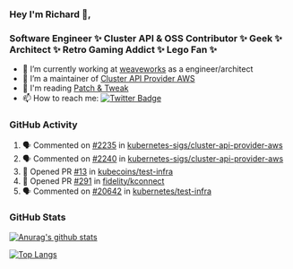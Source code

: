 ### Hey I'm Richard 👋, 

<h3 align="left">Software Engineer ✨ Cluster API & OSS Contributor ✨ Geek ✨ Architect ✨ Retro Gaming Addict ✨ Lego Fan ✨</h3>

- 🔭 I’m currently working at [weaveworks](https://github.com/weaveworks) as a engineer/architect
- 👯 I’m a maintainer of [Cluster API Provider AWS](https://github.com/kubernetes-sigs/cluster-api-provider-aws)
- 💬 I'm reading [Patch & Tweak](https://bjooks.com/products/patch-tweak-exploring-modular-synthesis)
- 📫 How to reach me: [![Twitter Badge](https://img.shields.io/badge/-@fruit_case-00acee?style=flat&logo=Twitter&logoColor=white)](https://twitter.com/intent/follow?screen_name=fruit_case "Follow on Twitter")

### GitHub Activity 

<!--START_SECTION:activity-->
1. 🗣 Commented on [#2235](https://github.com/kubernetes-sigs/cluster-api-provider-aws/issues/2235) in [kubernetes-sigs/cluster-api-provider-aws](https://github.com/kubernetes-sigs/cluster-api-provider-aws)
2. 🗣 Commented on [#2240](https://github.com/kubernetes-sigs/cluster-api-provider-aws/issues/2240) in [kubernetes-sigs/cluster-api-provider-aws](https://github.com/kubernetes-sigs/cluster-api-provider-aws)
3. 💪 Opened PR [#13](https://github.com/kubecoins/test-infra/pull/13) in [kubecoins/test-infra](https://github.com/kubecoins/test-infra)
4. 💪 Opened PR [#291](https://github.com/fidelity/kconnect/pull/291) in [fidelity/kconnect](https://github.com/fidelity/kconnect)
5. 🗣 Commented on [#20642](https://github.com/kubernetes/test-infra/issues/20642) in [kubernetes/test-infra](https://github.com/kubernetes/test-infra)
<!--END_SECTION:activity-->

### GitHub Stats

[![Anurag's github stats](https://github-readme-stats.vercel.app/api?username=richardcase&count_private=true&show_icons=true)](https://github.com/anuraghazra/github-readme-stats)

[![Top Langs](https://github-readme-stats.vercel.app/api/top-langs/?username=richardcase&hide=html&layout=compact)](https://github.com/anuraghazra/github-readme-stats)

